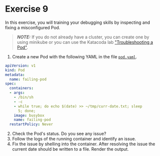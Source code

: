 # Exercise 9

In this exercise, you will training your debugging skills by inspecting and fixing a misconfigured Pod.

> **_NOTE:_** If you do not already have a cluster, you can create one by using minikube or you can use the Katacoda lab ["Troubleshooting a Pod"](https://learning.oreilly.com/scenarios/ckad-troubleshooting-troubleshooting/9781098105150/).

1. Create a new Pod with the following YAML in the file [`pod.yaml`](./pod.yaml).

```yaml
apiVersion: v1
kind: Pod
metadata:
  name: failing-pod
spec:
  containers:
  - args:
    - /bin/sh
    - -c
    - while true; do echo $(date) >> ~/tmp/curr-date.txt; sleep
      5; done;
    image: busybox
    name: failing-pod
  restartPolicy: Never
```

2. Check the Pod's status. Do you see any issue?
3. Follow the logs of the running container and identify an issue.
4. Fix the issue by shelling into the container. After resolving the issue the current date should be written to a file. Render the output.
